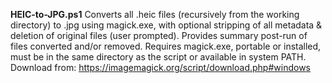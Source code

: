 **HEIC-to-JPG.ps1**
Converts all .heic files (recursively from the working directory) to .jpg using magick.exe, with optional stripping of all metadata & deletion of original files (user prompted). Provides summary post-run of files converted and/or removed. Requires magick.exe, portable or installed, must be in the same directory as the script or available in system PATH. Download from: https://imagemagick.org/script/download.php#windows

